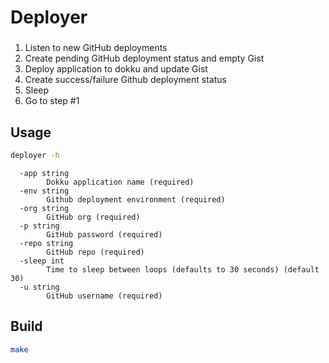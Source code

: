 # Deployer

###

1. Listen to new GitHub deployments
2. Create pending GitHub deployment status and empty Gist
3. Deploy application to dokku and update Gist
4. Create success/failure Github deployment status
5. Sleep
6. Go to step #1

## Usage

```bash
deployer -h
```

```
  -app string
    	Dokku application name (required)
  -env string
    	Github deployment environment (required)
  -org string
    	GitHub org (required)
  -p string
    	GitHub password (required)
  -repo string
    	GitHub repo (required)
  -sleep int
    	Time to sleep between loops (defaults to 30 seconds) (default 30)
  -u string
    	GitHub username (required)
```

## Build

```bash
make
```
